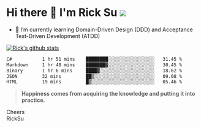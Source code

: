 # Hi there 👋 I'm Rick Su ![](https://komarev.com/ghpvc/?username=ricksu978)
<!--
**ricksu978/ricksu978** is a ✨ _special_ ✨ repository because its `README.md` (this file) appears on your GitHub profile.

Here are some ideas to get you started:

- 🔭 I’m currently working on ...
-->
- 🌱 I’m currently learning Domain-Driven Design (DDD) and Acceptance Test-Driven Development (ATDD)
<!--
- 👯 I’m looking to collaborate on ...
- 🤔 I’m looking for help with ...
- 💬 Ask me about ...
- 📫 How to reach me: ...
- 😄 Pronouns: ...
- ⚡ Fun fact: ...
-->
[![Rick's github stats](https://github-readme-stats.vercel.app/api?username=ricksu978&theme=dark)](https://github.com/ricksu978/ricksu978)

<!--START_SECTION:waka-->

```txt
C#           1 hr 51 mins    ████████░░░░░░░░░░░░░░░░░   31.45 %
Markdown     1 hr 48 mins    ███████▓░░░░░░░░░░░░░░░░░   30.45 %
Binary       1 hr 6 mins     ████▓░░░░░░░░░░░░░░░░░░░░   18.62 %
JSON         32 mins         ██▒░░░░░░░░░░░░░░░░░░░░░░   09.08 %
HTML         19 mins         █▒░░░░░░░░░░░░░░░░░░░░░░░   05.46 %
```

<!--END_SECTION:waka-->

> **Happiness comes from acquiring the knowledge and putting it into practice.**

Cheers  
RickSu 
